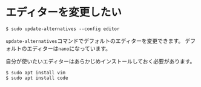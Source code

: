 # エディターを変更したい

```console
$ sudo update-alternatives --config editor
```

``update-alternatives``コマンドでデフォルトのエディターを変更できます。
デフォルトのエディターは``nano``になっています。

自分が使いたいエディターはあらかじめインストールしておく必要があります。

```console
$ sudo apt install vim
$ sudo apt install code
```
